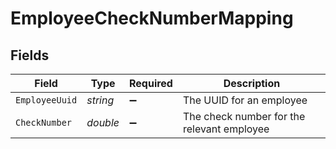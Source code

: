 # EmployeeCheckNumberMapping


## Fields

| Field                                      | Type                                       | Required                                   | Description                                |
| ------------------------------------------ | ------------------------------------------ | ------------------------------------------ | ------------------------------------------ |
| `EmployeeUuid`                             | *string*                                   | :heavy_minus_sign:                         | The UUID for an employee                   |
| `CheckNumber`                              | *double*                                   | :heavy_minus_sign:                         | The check number for the relevant employee |